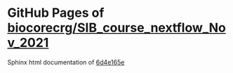 GitHub Pages of [biocorecrg/SIB_course_nextflow_Nov_2021](https://github.com/biocorecrg/SIB_course_nextflow_Nov_2021.git)
===
Sphinx html documentation of [6d4e165e](https://github.com/biocorecrg/SIB_course_nextflow_Nov_2021/tree/6d4e165e6801761847cd078534d134e4332dd2c5)
